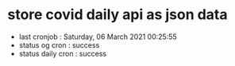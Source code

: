# store covid daily api as json data

- last cronjob : Saturday, 06 March 2021 00:25:55
- status og cron : success
- status daily cron : success
      
      